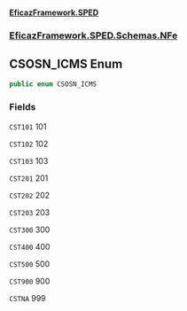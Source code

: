 #### [EficazFramework.SPED](EficazFrameworkSPED.md 'EficazFramework SPED')
### [EficazFramework.SPED.Schemas.NFe](EficazFramework.SPED.Schemas.NFe.md 'EficazFramework.SPED.Schemas.NFe')

## CSOSN_ICMS Enum

```csharp
public enum CSOSN_ICMS
```
### Fields

<a name='EficazFramework.SPED.Schemas.NFe.CSOSN_ICMS.CST101'></a>

`CST101` 101

<a name='EficazFramework.SPED.Schemas.NFe.CSOSN_ICMS.CST102'></a>

`CST102` 102

<a name='EficazFramework.SPED.Schemas.NFe.CSOSN_ICMS.CST103'></a>

`CST103` 103

<a name='EficazFramework.SPED.Schemas.NFe.CSOSN_ICMS.CST201'></a>

`CST201` 201

<a name='EficazFramework.SPED.Schemas.NFe.CSOSN_ICMS.CST202'></a>

`CST202` 202

<a name='EficazFramework.SPED.Schemas.NFe.CSOSN_ICMS.CST203'></a>

`CST203` 203

<a name='EficazFramework.SPED.Schemas.NFe.CSOSN_ICMS.CST300'></a>

`CST300` 300

<a name='EficazFramework.SPED.Schemas.NFe.CSOSN_ICMS.CST400'></a>

`CST400` 400

<a name='EficazFramework.SPED.Schemas.NFe.CSOSN_ICMS.CST500'></a>

`CST500` 500

<a name='EficazFramework.SPED.Schemas.NFe.CSOSN_ICMS.CST900'></a>

`CST900` 900

<a name='EficazFramework.SPED.Schemas.NFe.CSOSN_ICMS.CSTNA'></a>

`CSTNA` 999